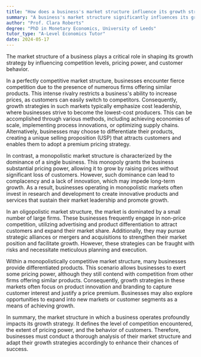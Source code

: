 ```yaml
---
title: "How does a business's market structure influence its growth strategy?"
summary: "A business's market structure significantly influences its growth strategy by determining competition levels, pricing power, and customer behaviour."
author: "Prof. Clara Roberts"
degree: "PhD in Monetary Economics, University of Leeds"
tutor_type: "A-Level Economics Tutor"
date: 2024-05-17
---
```


The market structure of a business plays a critical role in shaping its growth strategy by influencing competition levels, pricing power, and customer behavior.

In a perfectly competitive market structure, businesses encounter fierce competition due to the presence of numerous firms offering similar products. This intense rivalry restricts a business's ability to increase prices, as customers can easily switch to competitors. Consequently, growth strategies in such markets typically emphasize cost leadership, where businesses strive to become the lowest-cost producers. This can be accomplished through various methods, including achieving economies of scale, implementing process innovations, or optimizing supply chains. Alternatively, businesses may choose to differentiate their products, creating a unique selling proposition (USP) that attracts customers and enables them to adopt a premium pricing strategy.

In contrast, a monopolistic market structure is characterized by the dominance of a single business. This monopoly grants the business substantial pricing power, allowing it to grow by raising prices without significant loss of customers. However, such dominance can lead to complacency and a lack of innovation, which may impede long-term growth. As a result, businesses operating in monopolistic markets often invest in research and development to create innovative products and services that sustain their market leadership and promote growth.

In an oligopolistic market structure, the market is dominated by a small number of large firms. These businesses frequently engage in non-price competition, utilizing advertising and product differentiation to attract customers and expand their market share. Additionally, they may pursue strategic alliances or mergers and acquisitions to strengthen their market position and facilitate growth. However, these strategies can be fraught with risks and necessitate meticulous planning and execution.

Within a monopolistically competitive market structure, many businesses provide differentiated products. This scenario allows businesses to exert some pricing power, although they still contend with competition from other firms offering similar products. Consequently, growth strategies in these markets often focus on product innovation and branding to capture customer interest and justify a price premium. Businesses may also explore opportunities to expand into new markets or customer segments as a means of achieving growth.

In summary, the market structure in which a business operates profoundly impacts its growth strategy. It defines the level of competition encountered, the extent of pricing power, and the behavior of customers. Therefore, businesses must conduct a thorough analysis of their market structure and adapt their growth strategies accordingly to enhance their chances of success.
    